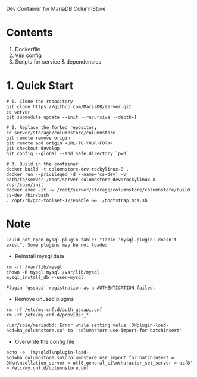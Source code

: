 Dev Container for MariaDB ColumnStore

# Contents

1. Dockerfile
2. Vim config
3. Scripts for service & dependencies

# 1. Quick Start

```shell
# 1. Clone the repository
git clone https://github.com/MariaDB/server.git
cd server
git submodule update --init --recursive --depth=1

# 2. Replace the forked repository
cd server/storage/columnstore/columnstore
git remote remove origin
git remote add origin <URL-TO-YOUR-FORK>
git checkout develop
git config --global --add safe.directory `pwd`

# 3. Build in the container
docker build -t columnstore-dev:rockylinux-8 .
docker run --privileged -d --name='cs-dev' -v path/to/server:/root/server columnstore-dev:rockylinux-8 /usr/sbin/init
docker exec -it -w /root/server/storage/columnstore/columnstore/build cs-dev /bin/bash
. /opt/rh/gcc-toolset-12/enable && ./bootstrap_mcs.sh
```

# Note

`Could not open mysql.plugin table: "Table 'mysql.plugin' doesn't exist". Some plugins may be not loaded`

- Reinstall mysql data

```shell
rm -rf /var/lib/mysql
chown -R mysql:mysql /var/lib/mysql
mysql_install_db --user=mysql
```

`Plugin 'gssapi' registration as a AUTHENTICATION failed.`

- Remove unused plugins

```shell
rm -rf /etc/my.cnf.d/auth_gssapi.cnf
rm -rf /etc/my.cnf.d/provider_*
```

`/usr/sbin/mariadbd: Error while setting value 'ONplugin-load-add=ha_columnstore.so' to 'columnstore-use-import-for-batchinsert'`

- Overwrite the config file

```shell
echo -e '[mysqld]\nplugin-load-add=ha_columnstore.so\ncolumnstore_use_import_for_batchinsert = ON\n\ncollation_server = utf8_general_ci\ncharacter_set_server = utf8' > /etc/my.cnf.d/columnstore.cnf
```
